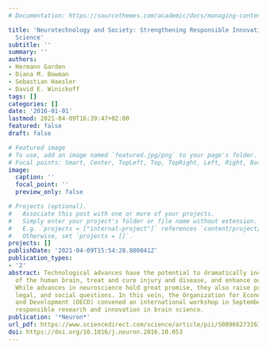 ```yaml
---
# Documentation: https://sourcethemes.com/academic/docs/managing-content/

title: 'Neurotechnology and Society: Strengthening Responsible Innovation in Brain
  Science'
subtitle: ''
summary: ''
authors:
- Hermann Garden
- Diana M. Bowman
- Sebastian Haesler
- David E. Winickoff
tags: []
categories: []
date: '2016-01-01'
lastmod: 2021-04-09T16:39:47+02:00
featured: false
draft: false

# Featured image
# To use, add an image named `featured.jpg/png` to your page's folder.
# Focal points: Smart, Center, TopLeft, Top, TopRight, Left, Right, BottomLeft, Bottom, BottomRight.
image:
  caption: ''
  focal_point: ''
  preview_only: false

# Projects (optional).
#   Associate this post with one or more of your projects.
#   Simply enter your project's folder or file name without extension.
#   E.g. `projects = ["internal-project"]` references `content/project/deep-learning/index.md`.
#   Otherwise, set `projects = []`.
projects: []
publishDate: '2021-04-09T15:54:28.800841Z'
publication_types:
- '2'
abstract: Technological advances have the potential to dramatically increase our understanding
  of the human brain, treat and cure injury and disease, and enhance our general well-being.
  While advances in neuroscience hold great promise, they also raise profound ethical,
  legal, and social questions. In this vein, the Organization for Economic Co-operation
  and Development (OECD) convened an international workshop in September 2016 to explore
  responsible research and innovation in brain science.
publication: '*Neuron*'
url_pdf: https://www.sciencedirect.com/science/article/pii/S0896627316308030
doi: https://doi.org/10.1016/j.neuron.2016.10.053
---
```

